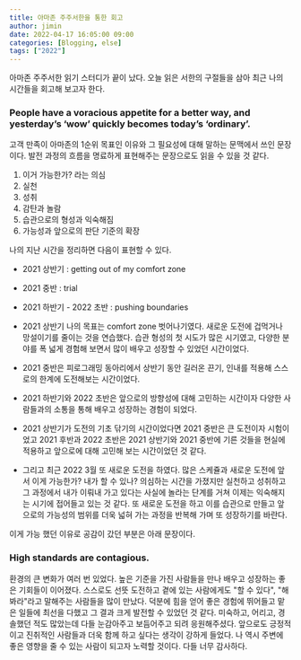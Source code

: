 ```yaml
---
title: 아마존 주주서한을 통한 회고
author: jimin
date: 2022-04-17 16:05:00 09:00
categories: [Blogging, else]
tags: ["2022"]
---
```


아마존 주주서한 읽기 스터디가 끝이 났다.
오늘 읽은 서한의 구절들을 삼아 최근 나의 시간들을 회고해 보고자 한다.

### People have a voracious appetite for a better way, and yesterday’s ‘wow’ quickly becomes today’s ‘ordinary’.

고객 만족이 아마존의 1순위 목표인 이유와 그 필요성에 대해 말하는 문맥에서 쓰인 문장이다. 발전 과정의 흐름을 명료하게 표현해주는 문장으로도 읽을 수 있을 것 같다.  

1. 이거 가능한가? 라는 의심 
2. 실천 
3. 성취
4. 감탄과 놀람 
5. 습관으로의 형성과 익숙해짐 
6. 가능성과 앞으로의 판단 기준의 확장

나의 지난 시간을 정리하면 다음이 표현할 수 있다. 
- 2021 상반기 : getting out of my comfort zone
- 2021 중반 : trial
- 2021 하반기 - 2022 초반 : pushing boundaries

- 2021 상반기 나의 목표는 comfort zone 벗어나기였다. 새로운 도전에 겁먹거나 망설이기를 줄이는 것을 연습했다. 습관 형성의 첫 시도가 많은 시기였고, 다양한 분야를 폭 넓게 경험해 보면서 많이 배우고 성장할 수 있었던 시간이었다. 
- 2021 중반은 피로그래밍 동아리에서 상반기 동안 길러온 끈기, 인내를 적용해 스스로의 한계에 도전해보는 시간이었다. 
- 2021 하반기와 2022 초반은 앞으로의 방향성에 대해 고민하는 시간이자 다양한 사람들과의 소통을 통해 배우고 성장하는 경험이 되었다. 

- 2021 상반기가 도전의 기초 닦기의 시간이었다면 2021 중반은 큰 도전이자 시험이었고 2021 후반과 2022 초반은 2021 상반기와 2021 중반에 기른 것들을 현실에 적용하고 앞으로에 대해 고민해 보는 시간이었던 것 같다. 
- 그리고 최근 2022 3월 또 새로운 도전을 하였다. 많은 스케쥴과 새로운 도전에 앞서 이게 가능한가? 내가 할 수 있나? 의심하는 시간을 가졌지만 실천하고 성취하고 그 과정에서 내가 이뤄내 가고 있다는 사실에 놀라는 단계를 거쳐 이제는 익숙해지는 시기에 접어들고 있는 것 같다. 또 새로운 도전을 하고 이를 습관으로 만들고 앞으로의 가능성의 범위를 더욱 넓혀 가는 과정을 반복해 가며 또 성장하기를 바란다. 

이게 가능 했던 이유로 공감이 갔던 부분은 아래 문장이다.
### High standards are contagious.

환경의 큰 변화가 여러 번 있었다. 높은 기준을 가진 사람들을 만나 배우고 성장하는 좋은 기회들이 이어졌다. 스스로도 선뜻 도전하고 곁에 있는 사람에게도 "할 수 있다", "해 봐라"라고 말해주는 사람들을 많이 만났다. 덕분에 힘을 얻어 좋은 경험에 뛰어들고 맡은 일들에 최선을 다했고 그 결과 크게 발전할 수 있었던 것 같다. 미숙하고, 어리고, 경솔했던 적도 많았는데 다들 눈감아주고 보듬어주고 되려 응원해주셨다. 앞으로도 긍정적이고 진취적인 사람들과 더욱 함께 하고 싶다는 생각이 강하게 들었다. 나 역시 주변에 좋은 영향을 줄 수 있는 사람이 되고자 노력할 것이다. 다들 너무 감사하다.
